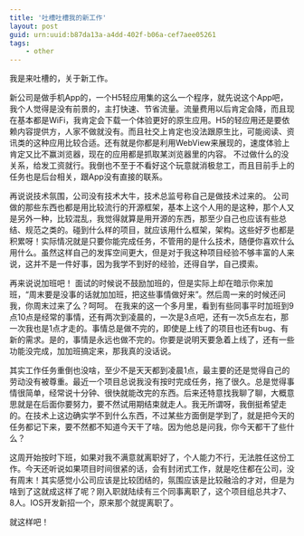```yaml
---
title: '吐槽吐槽我的新工作'
layout: post
guid: urn:uuid:b87da13a-a4dd-402f-b06a-cef7aee05261
tags:
    - other
---
```



我是来吐槽的，关于新工作。

新公司是做手机App的，一个H5轻应用集的这么一个程序，就先说这个App吧，我个人觉得是没有前景的，主打快速、节省流量。流量费用以后肯定会降，而且现在基本都是WiFi，我肯定会下载一个体验更好的原生应用。H5的轻应用还是要依赖内容提供方，人家不做就没有。而且社交上肯定也没法跟原生比，可能阅读、资讯类的这种应用比较合适。还有就是你都是利用WebView来展现的，速度体验上肯定又比不赢浏览器，现在的应用都是抓取某浏览器里的内容。
不过做什么的没关系，给发工资就行。我倒也不至于不看好这个玩意就消极怠工，而且目前手上的任务也是后台相关，跟App没有直接的联系。


再说说技术氛围，公司没有技术大牛，技术总监号称自己是做技术过来的。
公司做的那些东西也都是用比较流行的开源框架，基本上这个人用的是这种，那个人又是另外一种，比较混乱，我觉得就算是用开源的东西，那至少自己也应该有些总结、规范之类的。碰到什么样的项目，就应该用什么框架，架构。这些好歹也都是积累呀！实际情况就是只要你能完成任务，不管用的是什么技术，随便你喜欢什么用什么。虽然这样自己的发挥空间更大，但是对于我这种项目经验不够丰富的人来说，这并不是一件好事，因为我学不到好的经验，还得自学，自己摸索。

再来说说加班吧！
面试的时候说不鼓励加班的，但是实际上却在暗示你来加班，“周末要是没事的话就加加班，把这些事情做好来”。然后周一来的时候还问我，你周末过来了么？呵呵。
在我来的这一个多月里，看到有些同事平时加班到9点10点是经常的事情，还有两次到凌晨的，一次是3点吧，还有一次5点左右，那一次我也是1点才走的。事情总是做不完的，即使是上线了的项目也还有bug、有新的需求。是的，事情是永远也做不完的。你要是说明天要急着上线了，还有一些功能没完成，加加班搞定来，那我真的没话说。

其实工作任务重倒也没啥，至少不是天天都到凌晨1点，最主要的还是觉得自己的劳动没有被尊重。最近一个项目总说我没有按时完成任务，拖了很久。总是觉得事情很简单，经常说十分钟、很快就能改完的东西。后来还特意找我聊了聊，大概意思就是在后面你要努力，要不然试用期结束就走人。我无所谓呀，我倒挺希望走的。在技术上这边确实学不到什么东西，不过某些方面倒是学到了，就是把今天的任务都记下来，要不然都不知道今天干了啥。因为他总是问我，你今天都干了些什么？

这周开始按时下班，如果对我不满意就离职好了，个人能力不行，无法胜任这份工作。今天还听说如果项目时间很紧的话，会有封闭式工作，就是吃住都在公司，没有周末！其实感觉小公司应该是比较团结的，氛围应该是比较融洽的才对，但是为啥到了这就成这样了呢？刚入职就陆续有三个同事离职了，这个项目组总共才7、8人。IOS开发新招一个，原来那个就提离职了。

就这样吧！
